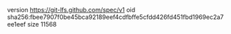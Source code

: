 version https://git-lfs.github.com/spec/v1
oid sha256:fbee7907f0be45bca92189eef4cdfbffe5cfdd426fd451fbd1969ec2a7ee1eef
size 11568
